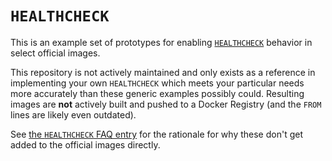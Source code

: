 # `HEALTHCHECK`

This is an example set of prototypes for enabling [`HEALTHCHECK`](https://github.com/docker/docker/issues/21142) behavior in select official images.

This repository is not actively maintained and only exists as a reference in implementing your own `HEALTHCHECK` which meets your particular needs more accurately than these generic examples possibly could. Resulting images are **not** actively built and pushed to a Docker Registry (and the `FROM` lines are likely even outdated).

See [the `HEALTHCHECK` FAQ entry](https://github.com/docker-library/faq#healthcheck) for the rationale for why these don't get added to the official images directly.

